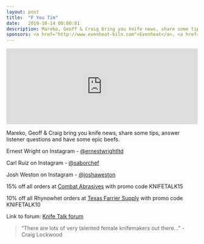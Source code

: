 ```yaml
---
layout: post
title:  "F You Tim"
date:   2019-10-14 00:00:01
description: Mareko, Geoff & Craig bring you knife news, share some tips, answer listener questions and have some epic beefs. 
sponsors: <a href="http://www.evenheat-kiln.com">Evenheat</a>, <a href="http://www.combatabrasives.com">Combat Abrasives</a>, <a href="https://www.indasa-abrasives.com">IndasaUSA</a>, and <a href="http://www.texasfarriersupply.com">Texas Farrier Supply</a>.
---
```

                
<iframe height="200px" width="100%" frameborder="no" scrolling="no" seamless src="https://player.simplecast.com/ea5343b8-7292-46df-8dc5-561971f16963?dark=false"></iframe>

Mareko, Geoff & Craig bring you knife news, share some tips, answer listener questions and have some epic beefs.        

            
  


Ernest Wright on Instagram - <a href="https://www.instagram.com/ernestwrightltd">@ernestwrightltd</a>

Carl Ruiz on Instagram - <a href="https://www.instagram.com/saborchef">@saborchef</a>

Josh Weston on Instagram - <a href="https://www.instagram.com/joshaweston">@joshaweston</a>









  
15% off all orders at  <a href="http://www.combatabrasives.com">Combat Abrasives</a> with promo code KNIFETALK15

10% off all Rhynowhet orders at  <a href="http://www.texasfarriersupply.com">Texas Farrier Supply</a> with promo code KNIFETALK10
 

   
  

Link to forum: <a href="http://forum.knifetalk.net">Knife Talk forum</a>




 


<blockquote class="largeQuote">“There are lots of very talented female knifemakers out there..." - Craig Lockwood</blockquote>



